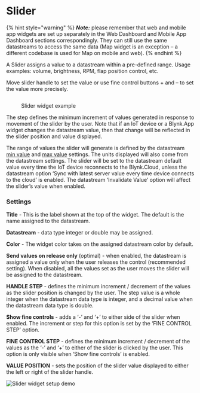 # Slider

{% hint style="warning" %}
_**Note:**_ please remember that web and mobile app widgets are set up separately in the Web Dashboard and Mobile App Dashboard sections correspondingly. They can still use the same datastreams to access the same data (Map widget is an exception – a different codebase is used for Map on mobile and web).
{% endhint %}

A Slider assigns a value to a datastream within a pre-defined range. Usage examples: volume, brightness, RPM, flap position control, etc.

Move slider handle to set the value or use fine control buttons + and – to set the value more precisely.

<figure><img src="https://files.gitbook.com/v0/b/gitbook-legacy-files/o/assets%2F-MBFTVMf7L6S67HOuqVC%2F-MVLXy69EogCOTmSZVul%2F-MVLoTyWUvXLyyyIQZJN%2FSlider.gif?alt=media&#x26;token=cd84f5e7-bf8f-4929-88f6-911fdeb93e06" alt=""><figcaption><p>Slider widget example</p></figcaption></figure>

The step defines the minimum increment of values generated in response to movement of the slider by the user. Note that if an IoT device or a Blynk.App widget changes the datastream value, then that change will be reflected in the slider position and value displayed.&#x20;

The range of values the slider will generate is defined by the datastream [min value](https://docs.blynk.io/en/blynk.console/templates/datastreams/datastreams-common-settings/min-value) and [max value](https://docs.blynk.io/en/blynk.console/templates/datastreams/datastreams-common-settings/max-value) settings. The units displayed will also come from the datastream settings. The slider will be set to the datastream default value every time the IoT device reconnects to the Blynk.Cloud, unless the datastream option ‘Sync with latest server value every time device connects to the cloud’ is enabled. The datastream ‘Invalidate Value’ option will affect the slider’s value when enabled.

### Settings

**Title** - This is the label shown at the top of the widget. The default is the name assigned to the datastream.

**Datastream** - data type integer or double may be assigned.

**Color** - The widget color takes on the assigned datastream color by default.

**Send values on release only** (optimal) - when enabled, the datastream is assigned a value only when the user releases the control (recommended setting). When disabled, all the values set as the user moves the slider will be assigned to the datastream.

**HANDLE STEP** - defines the minimum increment / decrement of the values as the slider position is changed by the user. The step value is a whole integer when the datastream data type is integer, and a decimal value when the datastream data type is double.

**Show fine controls** - adds a ‘-’ and ‘+’ to either side of the slider when enabled. The increment or step for this option is set by the ‘FINE CONTROL STEP’ option.

**FINE CONTROL STEP** - defines the minimum increment / decrement of the values as the ‘-’ and ‘+’ to either of the slider is clicked by the user. This option is only visible when ‘Show fine controls’ is enabled.

**VALUE POSITION** - sets the position of the slider value displayed to either the left or right of the slider handle.

![Slider widget setup demo](../../.gitbook/assets/Slider\_setup.gif)
